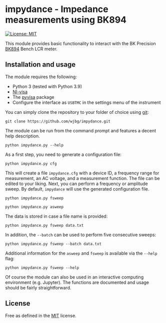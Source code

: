 # impydance - Impedance measurements using BK894

[![License: MIT](https://img.shields.io/badge/License-MIT-yellow.svg)](https://opensource.org/licenses/MIT)

This module provides basic functionality to interact with the BK
Precision
[BK894](https://www.bkprecision.com/products/component-testers/894-500khz-lcr-meter.html)
Bench LCR meter.

## Installation and usage

The module requires the following:
* Python 3 (tested with Python 3.9)
* [NI-visa](https://www.ni.com/nl-nl/support/downloads/drivers/download.ni-visa.html)
* The [pyvisa](https://pyvisa.readthedocs.io/en/latest/) package
* Configure the interface as `USBTMC` in the settings menu of the instrument

You can simply clone the repository to your folder of choice using
[git](https://git-scm.com/downloads):

```
git clone https://github.com/wjbg/impydance.git
```

The module can be run from the command prompt and features a decent
help description.

```
python impydance.py --help
```

As a first step, you need to generate a configuration file:

```
python impydance.py cfg
```

This will create a file `impydance.cfg` with a device ID, a frequency
range for measurement, an AC voltage, and a measurement function. The
file can be edited to your liking. Next, you can perform a frequency
or amplitude sweep. By default, `impydance` will use the generated
configuration file.

```
python impydance.py fsweep

python impydance.py asweep
```

The data is stored in case a file name is provided:

```
python impydance.py fsweep data.txt
```

In addition, the `--batch` can be used to perform five consecutive
sweeps:

```
python impydance.py fsweep --batch data.txt
```

Additional information for the `asweep` and `fsweep` is available via
the `--help` flag:

```
python impydance.py fsweep --help
```

Of course the module can also be used in an interactive computing
environment (e.g. Jupyter). The functions are documented and usage
should be fairly straightforward.

## License

Free as defined in the [MIT](https://choosealicense.com/licenses/mit/)
license.
